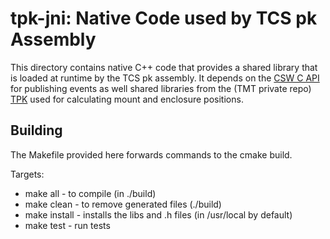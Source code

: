 # tpk-jni: Native Code used by TCS pk Assembly

This directory contains native C++ code that provides a shared library that is loaded at runtime by the TCS pk assembly.
It depends on the [CSW C API](https://github.com/tmtsoftware/csw-c) for publishing events 
as well shared libraries from the (TMT private repo) [TPK](https://github.com/tmtsoftware/TPK) 
used for calculating mount and enclosure positions.

## Building

The Makefile provided here forwards commands to the cmake build.

Targets:

* make all - to compile (in ./build)
* make clean - to remove generated files (./build)
* make install - installs the libs and .h files (in /usr/local by default)
* make test - run tests

